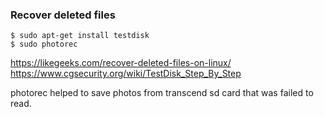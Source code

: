 ### Recover deleted files

```
$ sudo apt-get install testdisk
$ sudo photorec
```

<https://likegeeks.com/recover-deleted-files-on-linux/>
<https://www.cgsecurity.org/wiki/TestDisk_Step_By_Step>

photorec helped to save photos from transcend sd card that was failed to read.